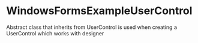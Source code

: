 # WindowsFormsExampleUserControl
Abstract class that inherits from UserControl is used when creating a UserControl which works with designer
